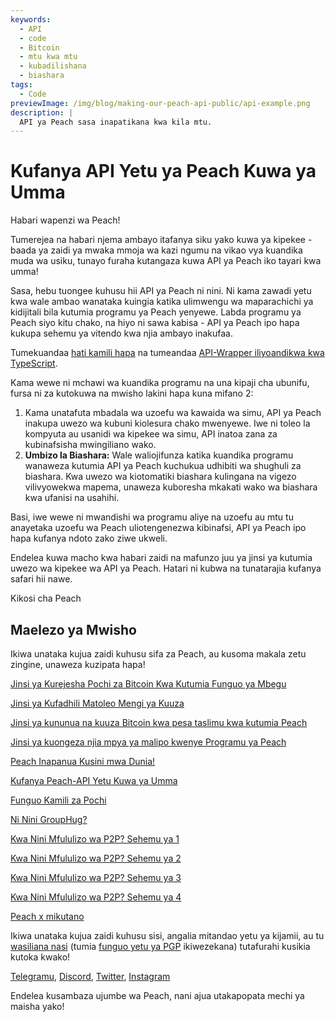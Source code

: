 ```yaml
---
keywords:
  - API
  - code
  - Bitcoin
  - mtu kwa mtu
  - kubadilishana
  - biashara
tags:
  - Code
previewImage: /img/blog/making-our-peach-api-public/api-example.png
description: |
  API ya Peach sasa inapatikana kwa kila mtu.
---
```


# Kufanya API Yetu ya Peach Kuwa ya Umma

Habari wapenzi wa Peach!

Tumerejea na habari njema ambayo itafanya siku yako kuwa ya kipekee - baada ya zaidi ya mwaka mmoja wa kazi ngumu na vikao vya kuandika muda wa usiku, tunayo furaha kutangaza kuwa API ya Peach iko tayari kwa umma!

Sasa, hebu tuongee kuhusu hii API ya Peach ni nini. Ni kama zawadi yetu kwa wale ambao wanataka kuingia katika ulimwengu wa maparachichi ya kidijitali bila kutumia programu ya Peach yenyewe. Labda programu ya Peach siyo kitu chako, na hiyo ni sawa kabisa - API ya Peach ipo hapa kukupa sehemu ya vitendo kwa njia ambayo inakufaa.

Tumekuandaa [hati kamili hapa](https://docs.peachbitcoin.com/#introduction) na tumeandaa [API-Wrapper iliyoandikwa kwa TypeScript](https://github.com/Peach2Peach/peach-api-ts).

Kama wewe ni mchawi wa kuandika programu na una kipaji cha ubunifu, fursa ni za kutokuwa na mwisho lakini hapa kuna mifano 2:

1. Kama unatafuta mbadala wa uzoefu wa kawaida wa simu, API ya Peach inakupa uwezo wa kubuni kiolesura chako mwenyewe. Iwe ni toleo la kompyuta au usanidi wa kipekee wa simu, API inatoa zana za kubinafsisha mwingiliano wako.
2. **Umbizo la Biashara:** Wale waliojifunza katika kuandika programu wanaweza kutumia API ya Peach kuchukua udhibiti wa shughuli za biashara. Kwa uwezo wa kiotomatiki biashara kulingana na vigezo vilivyowekwa mapema, unaweza kuboresha mkakati wako wa biashara kwa ufanisi na usahihi.

Basi, iwe wewe ni mwandishi wa programu aliye na uzoefu au mtu tu anayetaka uzoefu wa Peach uliotengenezwa kibinafsi, API ya Peach ipo hapa kufanya ndoto zako ziwe ukweli.

Endelea kuwa macho kwa habari zaidi na mafunzo juu ya jinsi ya kutumia uwezo wa kipekee wa API ya Peach. Hatari ni kubwa na tunatarajia kufanya safari hii nawe.

Kikosi cha Peach

## Maelezo ya Mwisho

Ikiwa unataka kujua zaidi kuhusu sifa za Peach, au kusoma makala zetu zingine, unaweza kuzipata hapa!

[Jinsi ya Kurejesha Pochi za Bitcoin Kwa Kutumia Funguo ya Mbegu](https://peachbitcoin.com/sw/blog/how-to-restore-peach-wallet/)

[Jinsi ya Kufadhili Matoleo Mengi ya Kuuza](https://peachbitcoin.com/sw/blog/funding-multiple-sell-offers/)

[Jinsi ya kununua na kuuza Bitcoin kwa pesa taslimu kwa kutumia Peach](https://peachbitcoin.com/sw/blog/how-to-buy-and-sell-bitcoin-with-cash-using-peach/)

[Jinsi ya kuongeza njia mpya ya malipo kwenye Programu ya Peach](https://peachbitcoin.com/sw/blog/how-to-add-a-payment-method/)

[Peach Inapanua Kusini mwa Dunia!](https://peachbitcoin.com/sw/blog/peach-expands-to-the-global-south/)

[Kufanya Peach-API Yetu Kuwa ya Umma](https://peachbitcoin.com/sw/blog/making-our-peach-api-public/)

[Funguo Kamili za Pochi](https://peachbitcoin.com/sw/blog/full-wallet-functionality/)

[Ni Nini GroupHug?](https://peachbitcoin.com/sw/blog/group-hug/)

[Kwa Nini Mfululizo wa P2P? Sehemu ya 1](https://peachbitcoin.com/sw/blog/why-p2p-chapter-1/)

[Kwa Nini Mfululizo wa P2P? Sehemu ya 2](https://peachbitcoin.com/sw/blog/why-p2p-chapter-2/)

[Kwa Nini Mfululizo wa P2P? Sehemu ya 3](https://peachbitcoin.com/sw/blog/why-p2p-chapter-3-circular-economies/)

[Kwa Nini Mfululizo wa P2P? Sehemu ya 4](https://peachbitcoin.com/sw/blog/why-p2p-chapter-4-chains-of-trust/)

[Peach x mikutano](https://peachbitcoin.com/sw/blog/peach-for-meetups/)

Ikiwa unataka kujua zaidi kuhusu sisi, angalia mitandao yetu ya kijamii, au tu [wasiliana nasi](mailto:hello@peachbitcoin.com) (tumia [funguo yetu ya PGP](https://keys.openpgp.org/vks/v1/by-fingerprint/48339A19645E2E53488E0E5479E1B270FACD1BD2) ikiwezekana) tutafurahi kusikia kutoka kwako!

[Telegramu](https://t.me/peachtopeach), [Discord](https://discord.gg/ypeHz3SW54), [Twitter](https://twitter.com/peachbitcoin), [Instagram](https://instagram.com/peachbitcoin)

Endelea kusambaza ujumbe wa Peach, nani ajua utakapopata mechi ya maisha yako!
